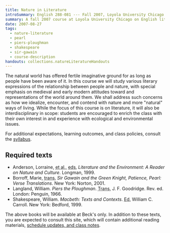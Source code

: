 ```yaml
---
title: Nature in Literature
introSummary: English 288-081 --- Fall 2007, Loyola University Chicago
summary: A fall 2007 course at Loyola University Chicago on English literature and the natural world
date: 2007-08-27
tags:
  - nature-literature
  - pearl
  - piers-ploughman
  - shakespeare
  - sir-gawain
  - course-description
handouts: collections.natureLiteratureHandouts
---
```


The natural world has offered fertile imaginative ground for as long as people have been aware of it. In this course we will study various literary expressions of the relationship between people and nature, with special emphasis on medieval and early modern attitudes toward and representations of the world around them. We shall address such concerns as how we idealize, encounter, and contend with nature and more "natural" ways of living. While the focus of this course is on literature, it will also be interdisciplinary in scope: students are encouraged to enrich the class with their own interest in and experience with ecological and environmental issues.

For additional expectations, learning outcomes, and class policies, consult the [syllabus](./syllabus).

## Required texts

  * Anderson, Lorraine, <abbr title="and others">et al.</abbr>, <abbr title="editors">eds.</abbr> <cite>Literature and the Environment: A Reader on Nature and Culture</cite>. Longman, 1999.
  * Borroff, Marie, <abbr title="translator">trans.</abbr> <cite>Sir Gawain and the Green Knight, Patience, Pearl: Verse Translations</cite>. New York: Norton, 2001.
  * Langland, William. <cite>Piers the Ploughman</cite>. <abbr title="translated by">Trans.</abbr> J. F. Goodridge. Rev. ed. London: Penguin, 1966.
  * Shakespeare, William. <cite>Macbeth: Texts and Contexts</cite>. <abbr title="edited by">Ed.</abbr> William C. Carroll. New York: Bedford, 1999.

The above books will be available at Beck's only. In addition to these texts, you are expected to consult this site, which will contain additional reading materials, [schedule updates, and class notes](./schedule).

<!-- "Additional materials": Include notes tagged `nature-literature` and `class-handout` -->

